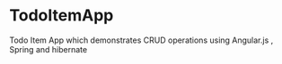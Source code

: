 # TodoItemApp
Todo Item App which demonstrates CRUD operations using Angular.js , Spring and hibernate
